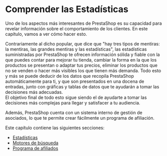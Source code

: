# Comprender las Estadísticas

Uno de los aspectos más interesantes de PrestaShop es su capacidad para revelar información sobre el comportamiento de los clientes. En este capítulo, vamos a ver cómo hacer esto.

Contrariamente al dicho popular, que dice que "hay tres tipos de mentiras: la mentiras, las grandes mentiras y las estadísticas", las estadísticas suministradas por PrestaShop te ofrecen información sólida y fiable con la que puedes contar para mejorar tu tienda, cambiar la forma en la que los productos se presentan o adaptar tus precios, eliminar los productos que no se venden o hacer más visibles los que tienen más demanda. Todo esto y más se puede deducir de los datos que recopila PrestaShop automáticamente para ti, y que son presentados en una docena de entradas, junto con gráficas y tablas de datos que te ayudarán a tomar las decisiones más adecuadas.\
&#x20;El objetivo final de todo esto sigue siendo el de ayudarte a tomar las decisiones más complejas para llegar y satisfacer a tu audiencia.

Además, PrestaShop cuenta con un sistema interno de gestión de asociados, lo que te permite crear fácilmente un programa de afiliación.

Este capítulo contiene las siguientes secciones:

* [Estadísticas](estadisticas.md)
* [Motores de búsqueda](motores-de-busqueda.md)
* [Programa de afiliados](programa-de-afiliados.md)
